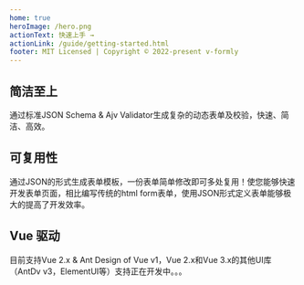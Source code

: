 ```yaml
---
home: true
heroImage: /hero.png
actionText: 快速上手 →
actionLink: /guide/getting-started.html
footer: MIT Licensed | Copyright © 2022-present v-formly
---
```


<div class="features">
  <div class="feature">
    <h2>简洁至上</h2>
    <p>通过标准JSON Schema & Ajv Validator生成复杂的动态表单及校验，快速、简洁、高效。</p>
  </div>
  <div class="feature">
    <h2>可复用性</h2>
    <p>通过JSON的形式生成表单模板，一份表单简单修改即可多处复用！使您能够快速开发表单页面，相比编写传统的html form表单，使用JSON形式定义表单能够极大的提高了开发效率。</p>
  </div>
  <div class="feature">
    <h2>Vue 驱动</h2>
    <p>目前支持Vue 2.x & Ant Design of Vue v1，Vue 2.x和Vue 3.x的其他UI库（AntDv v3，ElementUI等）支持正在开发中。。。</p>
  </div>
</div>
